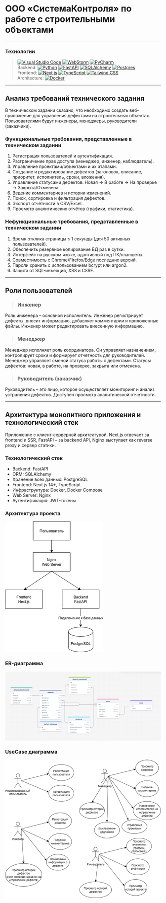 # ООО «СистемаКонтроля» по работе с строительными объектами

---

### Технологии
> [![Visual Studio Code](https://custom-icon-badges.demolab.com/badge/Visual%20Studio%20Code-0078d7.svg?logo=vsc&logoColor=white)](https://code.visualstudio.com/)
> [![WebStorm](https://img.shields.io/badge/WebStorm-000?logo=webstorm&logoColor=fff)](https://www.jetbrains.com/webstorm/)
> [![PyCharm](https://img.shields.io/badge/PyCharm-000?logo=pycharm&logoColor=fff)](https://www.jetbrains.com/pycharm/)
> <br/>Backend:
> [![Python](https://img.shields.io/badge/Python-3776AB?logo=python&logoColor=fff)](https://www.python.org/)
> [![FastAPI](https://img.shields.io/badge/FastAPI-009485.svg?logo=fastapi&logoColor=white)](https://fastapi.tiangolo.com/)
> [![SQLAlchemy](https://img.shields.io/badge/SQLAlchemy-%23D71F00.svg?logo=sqlalchemy&logoColor=white)](https://fastapi.tiangolo.com/)
[![Postgres](https://img.shields.io/badge/Postgres-%23316192.svg?logo=postgresql&logoColor=white)](https://www.postgresql.org/)
> <br/> Frontend:
> [![Next.js](https://img.shields.io/badge/Next.js-black?logo=next.js&logoColor=white)](https://nextjs.org/)
> [![TypeScript](https://img.shields.io/badge/TypeScript-3178C6?logo=typescript&logoColor=fff)](https://www.typescriptlang.org/)
> [![Tailwind CSS](https://img.shields.io/badge/Tailwind%20CSS-%2338B2AC.svg?logo=tailwind-css&logoColor=white)](https://tailwindcss.com/)
<br/>Architecture: [![Docker](https://img.shields.io/badge/Docker-2496ED?logo=docker&logoColor=fff)](https://www.docker.com/)

---

## Анализ требований технического задания
В техническом задании сказано, что необходимо создать веб-приложение для управления дефектами на строительных объектах. Пользователями будут инженеры, менеджеры, руководители (заказчики).
### Функциональные требования, представленные в техническом задании
1.	Регистрация пользователей и аутентификация.
2.	Разграничение прав доступа (менеджер, инженер, наблюдатель).
3.	Управление проектами/объектами и их этапами.
4.	Создание и редактирование дефектов (заголовок, описание, приоритет, исполнитель, сроки, вложения).
5.	Управление статусами дефектов: Новая → В работе → На проверке → Закрыта/Отменена.
6.	Ведение комментариев и истории изменений.
7.	Поиск, сортировка и фильтрация дефектов.
8.	Экспорт отчётности в CSV/Excel.
9.	Просмотр аналитических отчётов (графики, статистика).
### Нефункциональные требования, представленные в техническом задании
1.	Время отклика страницы ≤ 1 секунды (для 50 активных пользователей).
2.	Обеспечить резервное копирование БД раз в сутки.
3.	Интерфейс на русском языке, адаптивный под ПК/планшеты.
4.	Совместимость с Chrome/Firefox/Edge последних версий.
5.	Пароли хранить с использованием bcrypt или argon2.
6.	Защита от SQL-инъекций, XSS и CSRF.

---

## Роли пользователей
> ### Инженер
   Роль инженера – основной исполнитель. Инженер регистрирует дефекты, вносит информацию, добавляет комментарии и приложенные файлы. Инженер может редактировать внесенную информацию. 
> ### Менеджер
   Менеджер исполняет роль координатора. Он управляет назначением, контролирует сроки и формирует отчетность для руководителей. Менеджер управляет сменой статуса работы с дефектами. Статусы дефектов: новая, в работе, на проверке, закрыта или отменена.
> ### Руководитель (заказчик)
   Руководитель – это лицо, которое осуществляет мониторинг и анализ устранения дефектов. Доступен просмотр аналитической отчетности.

---

## Архитектура монолитного приложения и технологический стек
Приложение с клиент-серверной архитектурой. Next.js отвечает за frontend и SSR, FastAPI – за backend API, Nginx выступает как reverse proxy и сервер статики.
### Технологический стек
- Backend: FastAPI
- ORM: SQLAlchemy
- Хранение всех данных: PostgreSQL
- Frontend: Next.js 14+, TypeScript
- Инфраструктура: Docker, Docker Compose
- Web Server: Nginx
- Аутентификация: JWT-токены

### Архитектура проекта
![architecture](./images/architecture.png)
### ER-диаграмма
![erd](./images/erd.png)
### UseCase диаграмма
![usecase](./images/usecase.png)

